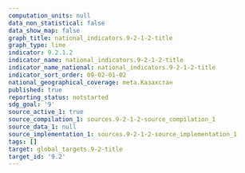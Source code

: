 ```yaml
---
computation_units: null
data_non_statistical: false
data_show_map: false
graph_title: national_indicators.9-2-1-2-title
graph_type: line
indicator: 9.2.1.2
indicator_name: national_indicators.9-2-1-2-title
indicator_name_national: national_indicators.9-2-1-2-title
indicator_sort_order: 09-02-01-02
national_geographical_coverage: meta.Казахстан
published: true
reporting_status: notstarted
sdg_goal: '9'
source_active_1: true
source_compilation_1: sources.9-2-1-2-source_compilation_1
source_data_1: null
source_implementation_1: sources.9-2-1-2-source_implementation_1
tags: []
target: global_targets.9-2-title
target_id: '9.2'
---
```

